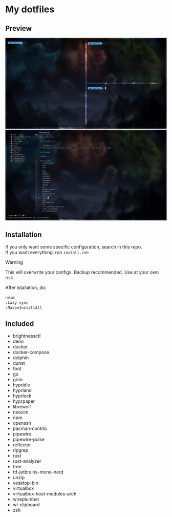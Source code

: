 # My dotfiles
## Preview
![](./preview/terminal.png)
![](./preview/nvim.png)

## Installation
If you only want some specific configuration, search in this repo.\
If you want everything: run `install.zsh`

> [!WARNING]
> This will overwrite your configs. Backup recommended. Use at your own risk.

After istallation, do:
```
nvim
:Lazy sync
:MasonInstallAll
```

## Included
- brightnessctl
- deno
- docker
- docker-compose
- dolphin
- dunst
- foot
- go
- grim
- hypridle
- hyprland
- hyprlock
- hyprpaper
- librewolf
- neovim
- npm
- openssh
- pacman-contrib
- pipewire
- pipewire-pulse
- reflector
- ripgrep
- rust
- rust-analyzer
- tree
- ttf-jetbrains-mono-nerd
- unzip
- vesktop-bin
- virtualbox
- virtualbox-host-modules-arch
- wireplumber
- wl-clipboard
- zsh
